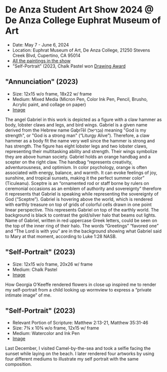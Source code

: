 # De Anza Student Art Show 2024 @ De Anza College Euphrat Museum of Art 
* Date: May 7 - June 6, 2024
* Location: Euphrat Museum of Art, De Anza College, 21250 Stevens Creek Blvd, Cupertino, CA 95014
* [All the paintings in the show](https://photos.app.goo.gl/8kgWuEzXgiFVP46q8)
*  "Self-Portrait" (2023, Chalk Pastel won [Drawing Award](https://www.youtube.com/watch?v=5MU5Yd2lDsg) 
 
## "Annunciation" (2023)
* Size: 12x15 w/o frame, 18x22 w/ frame
* Medium: Mixed Media (Micron Pen, Color Ink Pen, Pencil, Brusho, Acrylic paint, and collage on paper)
* [Image](https://photos.app.goo.gl/r9v1DGiY6n6EzMZLA)

The angel Gabriel in this work is depicted as a figure with a claw hammer as body, lobster claws and legs, and bird wings. Gabriel is a given name derived from the Hebrew name Gaḇrīʾēl (גַבְרִיאֵל) meaning "God is my strength", or "God is a strong man" (“Liturgy Alive”). Therefore, a claw hammer as a body fit the name very well since the hammer is strong and has strength. The figure has eight lobster legs and two lobster claws, representing their multitasking ability and strength. Their wings symbolize they are above human society. Gabriel holds an orange handbag and a scepter on the right claw. The handbag “represents creativity, adventurousness, and optimism. In color psychology, orange is often associated with energy, balance, and warmth. It can evoke feelings of joy, sunshine, and tropical sunsets, making it the perfect summer color” (Ticuleanu). Sceptre is an “ornamented rod or staff borne by rulers on ceremonial occasions as an emblem of authority and sovereignty” therefore it represents that Gabriel is speaking while representing the sovereignty of God (“Sceptre”). Gabriel is hovering above the world, which is rendered with earthly treasure on top of grids of colorful cells drawn in one point linear perspective. This represents Gabriel on top of the earthly world. The background is black to contrast the gold/silver halo that beams out lights. Name of Gabriel, written in red uppercase Greek letters, could be seen on the top of the inner ring of their halo. The words “Greetings” “favored one” and “The Lord is with you” are in the background showing what Gabriel said to Mary at that moment, according to Luke 1:28 NASB.
## "Self-Portrait" (2023)
* Size: 12x15 w/o frame, 20x26  w/ frame
* Medium: Chalk Pastel
* [Image](https://photos.app.goo.gl/fn1NzKMhtbZxhP5y5)


How Georgia O’Keeffe rendered flowers in close up inspired me to render my self-portrait from a child looking up wormview to express a “private intimate image” of me.
## "Self-Portrait" (2023)
* Relevant Portion of Scripture: Matthew 2:13-21, Matthew 35:31-46
* Size:  7¾ x 10¾  w/o frame, 12x15  w/ frame
* Medium: Watercolor and Ink Pen
* [Image](https://photos.app.goo.gl/WXso29msVU2BwuUZ6)

Last December, I visited Camel-by-the-sea and took a selfie facing the sunset while laying on the beach. I later rendered four artworks by using four different mediums to illustrate my self portrait with the same composition. 
